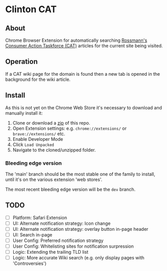 # Clinton CAT

## About

Chrome Browser Extension for automatically searching [Rossmann's Consumer Action Taskforce (CAT)](https://wiki.rossmanngroup.com/wiki/Mission_statement) articles for the current site being visited. 

## Operation

If a CAT wiki page for the domain is found then a new tab is opened in the background for the wiki article.

## Install

As this is not yet on the Chrome Web Store it's necessary to download and manually install it: 

1. Clone or download a [zip](https://github.com/WayneKeenan/ClintonCAT/archive/refs/heads/main.zip) of this repo. 
2. Open Extension settings: e.g. `chrome://extensions/`  or `brave://extensions/` etc.
3. Enable Developer Mode
4. Click `Load Unpacked`
5. Navigate to the cloned/unzipped folder.

### Bleeding edge version

The 'main' branch should be the most stable one of the family to install, until it's on the various extension 'web stores'.

The most recent bleeding edge version will be the `dev` branch.


## TODO

- [ ] Platform: Safari Extension
- [ ] UI: Alternate notification strategy: Icon change
- [ ] UI: Alternate notification strategy: overlay button in-page header
- [ ] UI: Search in-page
- [ ] User Config: Preferred notification strategy
- [ ] User Config: Whitelisting sites for notification surpression
- [ ] Logic: Extending the trailing TLD list
- [ ] Logic: More accurate Wiki search (e.g. only display pages with 'Controversies')
